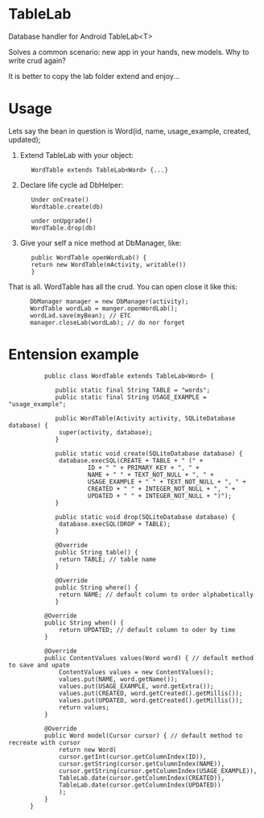 # TableLab
Database handler for Android TableLab&lt;T>

Solves a common scenario: new app in your hands, new models. Why to write crud again? 

It is better to copy the lab folder extend and enjoy...

# Usage

Lets say the bean in question is Word(id, name, usage_example, created, updated);

1. Extend TableLab with your object: 

          WordTable extends TableLab<Word> {...}
          
2. Declare life cycle ad DbHelper: 

          Under onCreate()
          Wordtable.create(db) 
          
          under onUpgrade()
          WordTable.drop(db)

3. Give your self a nice method at DbManager, like: 

          public WordTable openWordLab() {
          return new WordTable(mActivity, writable())
          }


That is all. WordTable has all the crud. You can open close it like this:

          DbManager manager = new DbManager(activity);
          WordTable wordLab = manger.openWordLab();
          wordLad.save(myBean); // ETC
          manager.closeLab(wordLab); // do nor forget


# Entension example

              public class WordTable extends TableLab<Word> {

                 public static final String TABLE = "words";
                 public static final String USAGE_EXAMPLE = "usage_example";

                 public WordTable(Activity activity, SQLiteDatabase database) {
                  super(activity, database);
                 }

                 public static void create(SQLiteDatabase database) {
                  database.execSQL(CREATE + TABLE + " (" +
                          ID + " " + PRIMARY_KEY + ", " +
                          NAME + " " + TEXT_NOT_NULL + ", " +
                          USAGE_EXAMPLE + " " + TEXT_NOT_NULL + ", " +
                          CREATED + " " + INTEGER_NOT_NULL + ", " +
                          UPDATED + " " + INTEGER_NOT_NULL + ")");
                 }

                 public static void drop(SQLiteDatabase database) {
                  database.execSQL(DROP + TABLE);
                 }

                 @Override
                 public String table() {
                  return TABLE; // table name
                 }

                 @Override
                 public String where() {
                  return NAME; // default column to order alphabetically
                 }
    
              @Override
              public String when() {
                  return UPDATED; // default column to oder by time
              }

              @Override
              public ContentValues values(Word word) { // default method to save and upate
                  ContentValues values = new ContentValues();
                  values.put(NAME, word.getName());
                  values.put(USAGE_EXAMPLE, word.getExtra());
                  values.put(CREATED, word.getCreated().getMillis());
                  values.put(UPDATED, word.getCreated().getMillis());
                  return values;
              }

              @Override
              public Word model(Cursor cursor) { // default method to recreate with cursor
                  return new Word(
                  cursor.getInt(cursor.getColumnIndex(ID)),
                  cursor.getString(cursor.getColumnIndex(NAME)),
                  cursor.getString(cursor.getColumnIndex(USAGE_EXAMPLE)),
                  TableLab.date(cursor.getColumnIndex(CREATED)),
                  TableLab.date(cursor.getColumnIndex(UPDATED))
                  );
              }
          }



